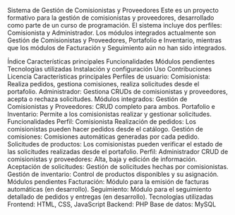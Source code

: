 
Sistema de Gestión de Comisionistas y Proveedores
Este es un proyecto formativo para la gestión de comisionistas y proveedores, desarrollado como parte de un curso de programación. El sistema incluye dos perfiles: Comisionista y Administrador. Los módulos integrados actualmente son Gestión de Comisionistas y Proveedores, Portafolio e Inventario, mientras que los módulos de Facturación y Seguimiento aún no han sido integrados.

Índice
Características principales
Funcionalidades
Módulos pendientes
Tecnologías utilizadas
Instalación y configuración
Uso
Contribuciones
Licencia
Características principales
Perfiles de usuario:
Comisionista: Realiza pedidos, gestiona comisiones, realiza solicitudes desde el portafolio.
Administrador: Gestiona CRUDs de comisionistas y proveedores, acepta o rechaza solicitudes.
Módulos integrados:
Gestión de Comisionistas y Proveedores: CRUD completo para ambos.
Portafolio e Inventario: Permite a los comisionistas realizar y gestionar solicitudes.
Funcionalidades
Perfil: Comisionista
Realización de pedidos: Los comisionistas pueden hacer pedidos desde el catálogo.
Gestión de comisiones: Comisiones automáticas generadas por cada pedido.
Solicitudes de productos: Los comisionistas pueden verificar el estado de las solicitudes realizadas desde el portafolio.
Perfil: Administrador
CRUD de comisionistas y proveedores: Alta, baja y edición de información.
Aceptación de solicitudes: Gestión de solicitudes hechas por comisionistas.
Gestión de inventario: Control de productos disponibles y su asignación.
Módulos pendientes
Facturación: Módulo para la emisión de facturas automáticas (en desarrollo).
Seguimiento: Módulo para el seguimiento detallado de pedidos y entregas (en desarrollo).
Tecnologías utilizadas
Frontend: HTML, CSS, JavaScript
Backend: PHP
Base de datos: MySQL
